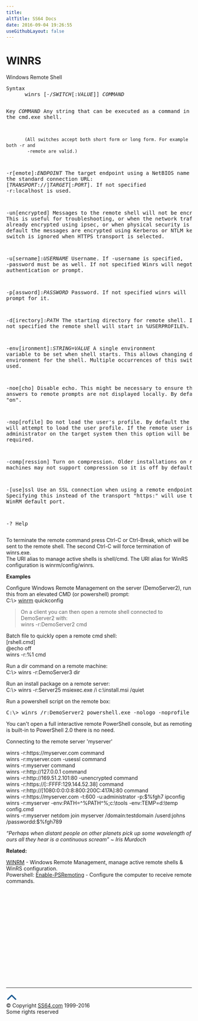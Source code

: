 ```yaml
---
title:
altTitle: SS64 Docs
date: 2016-09-04 19:26:55
useGithubLayout: false
---
```

<!-- #BeginLibraryItem "/Library/head_nt.lbi" --><!-- #EndLibraryItem --><h1>WINRS</h1> 
<p>Windows Remote Shell</p>
<pre>Syntax
      winrs [-/<i>SWITCH</i>[:<i>VALUE</i>]] <i>COMMAND</i>

Key
   <i>COMMAND</i>    Any string that can be executed as a command in the cmd.exe shell.

           (All switches accept both short form or long form. For example both -r and 
            -remote are valid.)

   -r[emote]:<i>ENDPOINT</i>        The target endpoint using a NetBIOS name or the standard
                             connection URL: [<i>TRANSPORT</i>://]<i>TARGET</i>[:<i>PORT</i>].
                             If not specified  -r:localhost is used.

   -un[encrypted]            Messages to the remote shell will not be encrypted. This is useful for
                             troubleshooting, or when the network traffic is already encrypted using
                             ipsec, or when physical security is enforced.
                             By default the messages are encrypted using Kerberos or NTLM keys.
                             This switch is ignored when HTTPS transport is selected. 

   -u[sername]:<i>USERNAME</i>      Username. If -username is specified, -password must be as well.
                             If not specified Winrs will negotiate authentication or prompt. 

   -p[assword]:<i>PASSWORD</i>      Password. If not specified winrs will prompt for it.

   -d[irectory]:<i>PATH</i>         The starting directory for remote shell.
                             If not specified the remote shell will start in %USERPROFILE%.

   -env[ironment]:<i>STRING</i>=<i>VALUE</i>
                             A single environment variable to be set when shell starts.
                             This allows changing default environment for the shell.
                             Multiple occurrences of this switch can be used.

   -noe[cho]                 Disable echo. This might be necessary to ensure that user's answers
                             to remote prompts are not displayed locally. By default echo is "on".

   -nop[rofile]              Do not load the user's profile. By default the server will attempt to load
                             the user profile. If the remote user is not a local administrator on the
                             target system then this option will be required.

   -comp[ression]            Turn on compression.  Older installations on remote machines may
                             not support compression so it is off by default.

   -[use]ssl                 Use an SSL connection when using a remote endpoint. Specifying this instead
                             of the transport "https:" will use the default WinRM default port. 

   -?                        Help</pre>
<p> To terminate the remote command press Ctrl-C or Ctrl-Break, which will be sent to the remote shell. The second Ctrl-C will force termination of winrs.exe.<br>The URI alias to manage active shells is shell/cmd. The URI alias for WinRS configuration is winrm/config/winrs.</p>
<p><b>Examples</b></p>
<p>Configure Windows Remote Management on the server (<span class="code">DemoServer2</span>), run this from an elevated CMD (or powershell) prompt:<br>
<span class="code">C:\&gt; <a href="winrm.html">winrm</a> quickconfig</span></p>
<blockquote>
<p>On a client you can then open a remote shell connected to <span class="code">DemoServer2</span> with:<br>
<span class="code">winrs -r:DemoServer2 cmd</span></p>
</blockquote>
<p>Batch file to quickly open a remote cmd shell:<br>
[rshell.cmd]<br>
<span class="code">@echo off<br>
winrs -r:%1 cmd</span></p>
<p>Run a dir command on a remote machine: <br>
<span class="code">C:\&gt; winrs -r:DemoServer3 dir</span></p>
<p> Run an install package on a remote server:<br>
<span class="code">C:\&gt; winrs -r:Server25 msiexec.exe /i c:\install.msi /quiet </span></p>
<p>Run a powershell script on the remote box:</p>
<pre>C:\&gt; winrs /r:DemoServer2 powershell.exe -nologo -noprofile -command d:\test\test.ps1</pre>
<p>You can't open a full interactive remote PowerShell console, but as remoting  is built-in to PowerShell 2.0 there is no need. </p>
<p>Connecting to the remote server 'myserver'</p>
<p><span class="code">winrs -r:https://myserver.com command<br>
winrs -r:myserver.com -usessl command<br>
winrs -r:myserver command<br>
winrs -r:http://127.0.0.1 command<br>
winrs -r:http://169.51.2.101:80 -unencrypted command<br>
winrs -r:https://[::FFFF:129.144.52.38] command<br>
winrs -r:http://[1080:0:0:0:8:800:200C:417A]:80 command<br>
winrs -r:https://myserver.com -t:600 -u:administrator -p:$%fgh7 ipconfig<br>
winrs -r:myserver -env:PATH=^%PATH^%;c:\tools -env:TEMP=d:\temp config.cmd<br>
winrs -r:myserver netdom join myserver /domain:testdomain /userd:johns /passwordd:$%fgh789</span></p>
<p class="quote"><i>“Perhaps when distant people on other planets pick up some wavelength of ours all they hear is a continuous scream” ~ Iris Murdoch</i></p>
<p><b>Related:</b></p>
<p><a href="winrm.html">WINRM</a> - Windows Remote Management, manage active remote shells &amp; WinRS configuration.<br>
Powershell: <a href="../ps/enable-psremoting.html">Enable-PSRemoting</a> - Configure the computer to receive remote commands.</p>
<!-- #BeginLibraryItem "/Library/foot_nt.lbi" --><p>
<!-- windows300 -->
<ins class="adsbygoogle" style="display:inline-block;width:300px;height:250px" data-ad-client="ca-pub-6140977852749469" data-ad-slot="7649547908"></ins>
<script>
(adsbygoogle = window.adsbygoogle || []).push({});
</script></p>
<hr>
<div id="bl" class="footer"><a href="winrs.html#"><img src="../images/top.png" width="30" height="22" alt="Back to the Top"></a></div>
<div id="br" class="footer, tagline">© Copyright <a href="http://ss64.com/">SS64.com</a> 1999-2016<br>
Some rights reserved</div><!-- #EndLibraryItem -->

